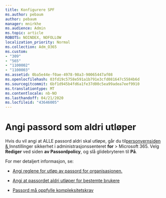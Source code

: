 ```yaml
---
title: Konfigurere SPF
ms.author: pebaum
author: pebaum
manager: mnirkhe
ms.audience: Admin
ms.topic: article
ROBOTS: NOINDEX, NOFOLLOW
localization_priority: Normal
ms.collection: Adm_O365
ms.custom:
- "309"
- "565"
- "1100002"
- "1100003"
ms.assetid: 0ba5e44e-f0ae-4978-98a3-90065447af08
ms.openlocfilehash: 03fd19c5758e591a1b791e3cfd081647c5584b6d
ms.sourcegitcommit: 6bf1d945b4fd6a1fe37d00c5ea99adea7eef9910
ms.translationtype: MT
ms.contentlocale: nb-NO
ms.lasthandoff: 04/21/2020
ms.locfileid: "43646005"
---
```

# <a name="set-passwords-to-never-expire"></a>Angi passord som aldri utløper

Hvis du vil angi at ALLE passord aldri skal utløpe, går du til[personvernsiden &amp; ](https://portal.office.com/adminportal/home#/settings/security) Innstillinger sikkerhet i administrasjonssenteret **for** > Microsoft 365. Velg **Rediger** ved siden **av Passordpolicy**, og slå glidebryteren til **På**.
  
For mer detaljert informasjon, se: 

- [Angi reglene for utløp av passord for organisasjonen.](https://docs.microsoft.com/office365/admin/manage/set-password-expiration-policy)
  
- [Angi at passordet aldri utløper for bestemte brukere](https://docs.microsoft.com/office365/admin/add-users/set-password-to-never-expire)

- [Passord må oppfylle kompleksitetskrav](https://docs.microsoft.com/windows/security/threat-protection/security-policy-settings/password-must-meet-complexity-requirements)
  